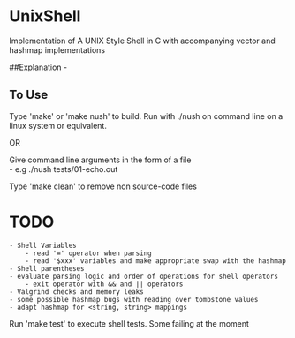 # UnixShell
Implementation of A UNIX Style Shell in C with accompanying vector and hashmap implementations


##Explanation
	-


## To Use
Type 'make' or 'make nush' to build. Run with ./nush on command line on a linux system or equivalent.

OR

Give command line arguments in the form of a file	
	- e.g ./nush tests/01-echo.out


Type 'make clean' to remove non source-code files

# TODO

	- Shell Variables 
		- read '=' operator when parsing 
		- read '$xxx' variables and make appropriate swap with the hashmap
	- Shell parentheses
	- evaluate parsing logic and order of operations for shell operators
		- exit operator with && and || operators
	- Valgrind checks and memory leaks
	- some possible hashmap bugs with reading over tombstone values
	- adapt hashmap for <string, string> mappings


Run 'make test' to execute shell tests.  Some failing at the moment

